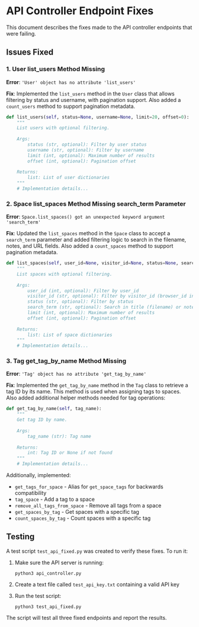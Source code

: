 # API Controller Endpoint Fixes

This document describes the fixes made to the API controller endpoints that were failing.

## Issues Fixed

### 1. User list_users Method Missing

**Error**: `'User' object has no attribute 'list_users'`

**Fix**: Implemented the `list_users` method in the `User` class that allows filtering by status and username, with pagination support. Also added a `count_users` method to support pagination metadata.

```python
def list_users(self, status=None, username=None, limit=20, offset=0):
    """
    List users with optional filtering.
    
    Args:
        status (str, optional): Filter by user status
        username (str, optional): Filter by username
        limit (int, optional): Maximum number of results
        offset (int, optional): Pagination offset
        
    Returns:
        list: List of user dictionaries
    """
    # Implementation details...
```

### 2. Space list_spaces Method Missing search_term Parameter

**Error**: `Space.list_spaces() got an unexpected keyword argument 'search_term'`

**Fix**: Updated the `list_spaces` method in the `Space` class to accept a `search_term` parameter and added filtering logic to search in the filename, notes, and URL fields. Also added a `count_spaces` method to support pagination metadata.

```python
def list_spaces(self, user_id=None, visitor_id=None, status=None, search_term=None, limit=10, offset=0):
    """
    List spaces with optional filtering.
    
    Args:
        user_id (int, optional): Filter by user_id
        visitor_id (str, optional): Filter by visitor_id (browser_id in current schema)
        status (str, optional): Filter by status
        search_term (str, optional): Search in title (filename) or notes
        limit (int, optional): Maximum number of results
        offset (int, optional): Pagination offset
        
    Returns:
        list: List of space dictionaries
    """
    # Implementation details...
```

### 3. Tag get_tag_by_name Method Missing

**Error**: `'Tag' object has no attribute 'get_tag_by_name'`

**Fix**: Implemented the `get_tag_by_name` method in the `Tag` class to retrieve a tag ID by its name. This method is used when assigning tags to spaces. Also added additional helper methods needed for tag operations:

```python
def get_tag_by_name(self, tag_name):
    """
    Get tag ID by name.
    
    Args:
        tag_name (str): Tag name
        
    Returns:
        int: Tag ID or None if not found
    """
    # Implementation details...
```

Additionally, implemented:
- `get_tags_for_space` - Alias for `get_space_tags` for backwards compatibility
- `tag_space` - Add a tag to a space
- `remove_all_tags_from_space` - Remove all tags from a space
- `get_spaces_by_tag` - Get spaces with a specific tag
- `count_spaces_by_tag` - Count spaces with a specific tag

## Testing

A test script `test_api_fixed.py` was created to verify these fixes. To run it:

1. Make sure the API server is running:
   ```
   python3 api_controller.py
   ```

2. Create a text file called `test_api_key.txt` containing a valid API key

3. Run the test script:
   ```
   python3 test_api_fixed.py
   ```

The script will test all three fixed endpoints and report the results.